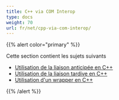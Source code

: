 ```yaml
---
title: C++ via COM Interop
type: docs
weight: 70
url: fr/net/cpp-via-com-interop/
---
```


{{% alert color="primary" %}}

Cette section contient les sujets suivants

- [Utilisation de la liaison anticipée en C++](/pdf/net/using-early-binding-in-cpp/)
- [Utilisation de la liaison tardive en C++](/pdf/net/using-late-binding-in-cpp/)
- [Utilisation d'un wrapper en C++](/pdf/net/using-wrapper-in-cpp/)

{{% /alert %}}
